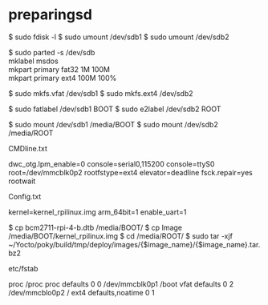 # preparingsd
$ sudo fdisk -l
$ sudo umount /dev/sdb1
$ sudo umount /dev/sdb2

$ sudo parted -s /dev/sdb \
mklabel msdos \
mkpart primary fat32 1M 100M \
mkpart primary ext4 100M 100%

$ sudo mkfs.vfat /dev/sdb1
$ sudo mkfs.ext4 /dev/sdb2

$ sudo fatlabel /dev/sdb1 BOOT
$ sudo e2label /dev/sdb2 ROOT

$ sudo mount /dev/sdb1 /media/BOOT
$ sudo mount /dev/sdb2 /media/ROOT

CMDline.txt 

dwc_otg.lpm_enable=0 console=serial0,115200 console=ttyS0 root=/dev/mmcblk0p2 rootfstype=ext4 elevator=deadline fsck.repair=yes rootwait

Config.txt

kernel=kernel_rpilinux.img
arm_64bit=1
enable_uart=1

$ cp bcm2711-rpi-4-b.dtb /media/BOOT/
$ cp Image /media/BOOT/kernel_rpilinux.img
$ cd /media/ROOT/
$ sudo tar -xjf ~/Yocto/poky/build/tmp/deploy/images/{$image_name}/{$image_name}.tar.bz2

etc/fstab 

proc                    /proc           proc    defaults          0       0
/dev/mmcblk0p1          /boot           vfat    defaults          0       2
/dev/mmcblo0p2          /               ext4    defaults,noatime  0       1

